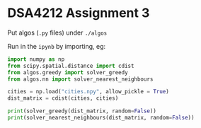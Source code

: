# DSA4212 Assignment 3

Put algos (`.py` files) under `./algos`

Run in the `ipynb` by importing, eg:

```python
import numpy as np
from scipy.spatial.distance import cdist
from algos.greedy import solver_greedy
from algos.nn import solver_nearest_neighbours

cities = np.load("cities.npy", allow_pickle = True)
dist_matrix = cdist(cities, cities)

print(solver_greedy(dist_matrix, random=False))
print(solver_nearest_neighbours(dist_matrix, random=False))
```

